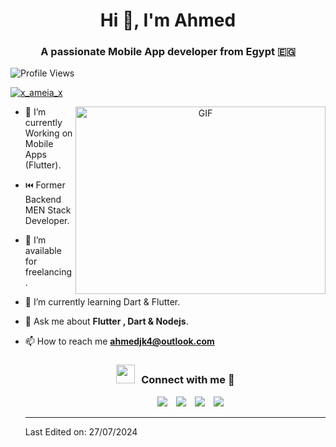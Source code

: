 <h1 align="center">Hi 👋, I'm 
Ahmed</h1>
<h3 align="center">A passionate Mobile App developer from Egypt  🇪🇬</h3>

<p align="left"> <img src="https://komarev.com/ghpvc/?username=ahmedjk4&color=0e75b6&style=flat" alt="Profile Views" /> </p>

<p align="left"> <a href="https://instagram.com/x_ameia_x" target="blank"><img src="https://img.shields.io/badge/Instagram-E4405F?style=for-the-badge&logo=instagram&logoColor=white" alt="x_ameia_x" /></a> </p>

<a target="_blank" align="center">
  <img align="right" top="500" height="300" width="400" alt="GIF" src="https://media.giphy.com/media/SWoSkN6DxTszqIKEqv/giphy.gif">
</a>

- 🌱 I’m currently Working on Mobile Apps (Flutter).
  
- ⏮️ Former Backend MEN Stack Developer.
  
- 🤝 I’m available for freelancing.

- 🌱 I’m currently learning Dart & Flutter.

- 💬 Ask me about **Flutter , Dart & Nodejs**.

- 📫 How to reach me **ahmedjk4@outlook.com**
  <!---
- 📄 Know about my experiences <a href="https://github.com/100rabhcsmc/Me.io/blob/master/01SaurabhChavanReactNativeResume.pdf" target="blank">Resume</a>
<br/>
-->
<h3 align="center" > <img src="https://media.giphy.com/media/iY8CRBdQXODJSCERIr/giphy.gif" width="30" height="30" style="margin-right: 10px;">Connect with me 🤝</h3>

<p align="center">

<div align="center"  class="icons-social" style="margin-left: 10px;">
         &nbsp;&nbsp;&nbsp;&nbsp;&nbsp;&nbsp;&nbsp;&nbsp;&nbsp;&nbsp;&nbsp;&nbsp; <a style="margin-left: 10px;"  target="_blank" href="https://www.linkedin.com/in/ahmed-elessawy-24b329288/">
			<img src="https://img.icons8.com/doodle/40/000000/linkedin--v2.png"></a>
        <a style="margin-left: 10px;" target="_blank" href="https://github.com/ahmedjk4">
		<img src="https://img.icons8.com/doodle/40/000000/github--v1.png"></a>
        <a style="margin-left: 10px;" target="_blank" href="https://instagram.com/x_ameia_x">
			<img src="https://img.icons8.com/doodle/40/000000/instagram-new--v2.png"></a>
		<a style="margin-left: 10px;" target="_blank" href="https://www.youtube.com/channel/UCZAKESwQOY0tU6P_pshMWew?view_as=subscriber">
				<img src="https://img.icons8.com/doodle/1x/youtube--v2.png" ></a> &nbsp;&nbsp; &nbsp;&nbsp;
      </div>

</p>

---

Last Edited on: 27/07/2024
